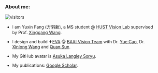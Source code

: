 ### About me: 

![visitors](https://visitor-badge.glitch.me/badge?page_id=Yuxin-CV.Yuxin-CV&left_color=purple&right_color=green)

- I am Yuxin Fang (方羽新), a MS student @ [HUST Vision Lab](https://github.com/hustvl) supervised by Prof. [Xinggang Wang](http://xinggangw.info). 

- I design and build :latin_cross:[EVA](https://github.com/baaivision/EVA) @ [BAAI Vision Team](https://github.com/baaivision) with Dr. [Yue Cao](http://yue-cao.me/), Dr. [Xinlong Wang](https://www.xloong.wang/) and [Quan Sun](https://github.com/Quan-Sun).

- My GitHub avatar is [Asuka Langley Soryu](https://en.wikipedia.org/wiki/Asuka_Langley_Soryu).

- My publications: [Google Scholar](https://bit.ly/yxf_pub).
